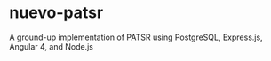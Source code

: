 # nuevo-patsr
A ground-up implementation of PATSR using PostgreSQL, Express.js, Angular 4, and Node.js 
